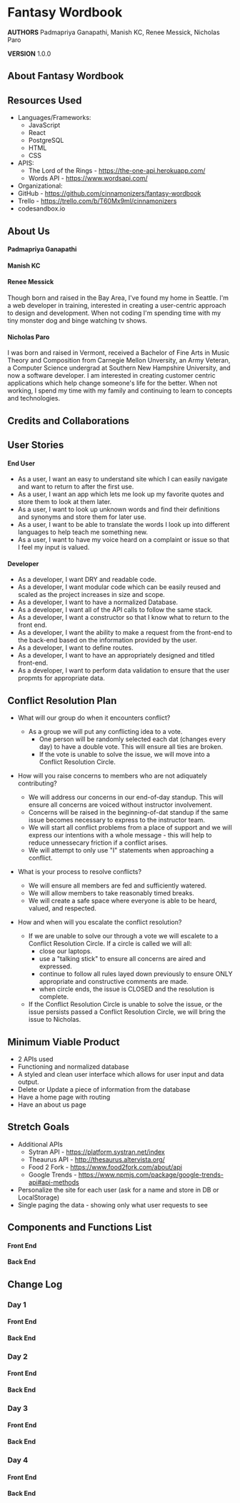 # Fantasy Wordbook

**AUTHORS** Padmapriya Ganapathi, Manish KC, Renee Messick, Nicholas Paro

**VERSION** 1.0.0

## About Fantasy Wordbook

## Resources Used

- Languages/Frameworks:
  - JavaScript
  - React
  - PostgreSQL
  - HTML
  - CSS
- APIS:
  - The Lord of the Rings - https://the-one-api.herokuapp.com/
  - Words API - https://www.wordsapi.com/
- Organizational:
- GitHub - https://github.com/cinnamonizers/fantasy-wordbook
- Trello - https://trello.com/b/T60Mx9ml/cinnamonizers
- codesandbox.io

## About Us

#### Padmapriya Ganapathi

#### Manish KC

#### Renee Messick
Though born and raised in the Bay Area, I've found my home in Seattle. I'm a web developer in training, interested in creating a user-centric approach to design and development. When not coding I'm spending time with my tiny monster dog and binge watching tv shows.

#### Nicholas Paro
I was born and raised in Vermont, received a Bachelor of Fine Arts in Music Theory and Composition from Carnegie Mellon Unversity, an Army Veteran, a Computer Science undergrad at Southern New Hampshire University, and now a software developer. I am interested in creating customer centric applications which help change someone's life for the better. When not working, I spend my time with my family and continuing to learn to concepts and technologies.

## Credits and Collaborations

## User Stories
#### End User

- As a user, I want an easy to understand site which I can easily navigate and want to return to after the first use.
- As a user, I want an app which lets me look up my favorite quotes and store them to look at them later.
- As a user, I want to look up unknown words and find their definitions and synonyms and store them for later use.
- As a user, I want to be able to translate the words I look up into different languages to help teach me something new.
- As a user, I want to have my voice heard on a complaint or issue so that I feel my input is valued.

#### Developer

- As a developer, I want DRY and readable code.
- As a developer, I want modular code which can be easily reused and scaled as the project increases in size and scope.
- As a developer, I want to have a normalized Database.
- As a developer, I want all of the API calls to follow the same stack.
- As a developer, I want a constructor so that I know what to return to the front end.
- As a developer, I want the ability to make a request from the front-end to the back-end based on the information provided by the user.
- As a developer, I want to define routes.
- As a developer, I want to have an appropriately designed and titled front-end.
- As a developer, I want to perform data validation to ensure that the user propmts for appropriate data.

## Conflict Resolution Plan

- What will our group do when it encounters conflict?

  - As a group we will put any conflicting idea to a vote.
    - One person will be randomly selected each dat (changes every day) to have a double vote. This will ensure all ties are broken.
    - If the vote is unable to solve the issue, we will move into a Conflict Resolution Circle.

- How will you raise concerns to members who are not adiquately contributing?

  - We will address our concerns in our end-of-day standup. This will ensure all concerns are voiced without instructor involvement.
  - Concerns will be raised in the beginning-of-dat standup if the same issue becomes necessary to express to the instructor team.
  - We will start all conflict problems from a place of support and we will express our intentions with a whole message - this will help to reduce unnessecary friction if a conflict arises.
  - We will attempt to only use "I" statements when approaching a conflict.

- What is your process to resolve conflicts?

  - We will ensure all members are fed and sufficiently watered.
  - We will allow members to take reasonably timed breaks.
  - We will create a safe space where everyone is able to be heard, valued, and respected.

- How and when will you escalate the conflict resolution?
  - If we are unable to solve our through a vote we will escalete to a Conflict Resolution Circle. If a circle is called we will all:
    - close our laptops.
    - use a "talking stick" to ensure all concerns are aired and expressed.
    - continue to follow all rules layed down previously to ensure ONLY appropriate and constructive comments are made.
    - when circle ends, the issue is CLOSED and the resolution is complete.
  - If the Conflict Resolution Circle is unable to solve the issue, or the issue persists passed a Conflict Resolution Circle, we will bring the issue to Nicholas.

## Minimum Viable Product

- 2 APIs used
- Functioning and normalized database
- A styled and clean user interface which allows for user input and data output.
- Delete or Update a piece of information from the database
- Have a home page with routing
- Have an about us page

## Stretch Goals

- Additional APIs
  - Sytran API - https://platform.systran.net/index
  - Theaurus API - http://thesaurus.altervista.org/
  - Food 2 Fork - https://www.food2fork.com/about/api
  - Google Trends - https://www.npmjs.com/package/google-trends-api#api-methods
- Personalize the site for each user (ask for a name and store in DB or LocalStorage)
- Single paging the data - showing only what user requests to see

## Components and Functions List
#### Front End

#### Back End


## Change Log
### Day 1
#### Front End

#### Back End


### Day 2
#### Front End

#### Back End


### Day 3
#### Front End

#### Back End


### Day 4
#### Front End

#### Back End
